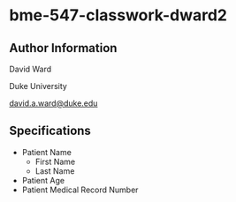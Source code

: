 # bme-547-classwork-dward2

## Author Information
David Ward

Duke University

david.a.ward@duke.edu

## Specifications
* Patient Name
  * First Name
  * Last Name
* Patient Age
* Patient Medical Record Number
